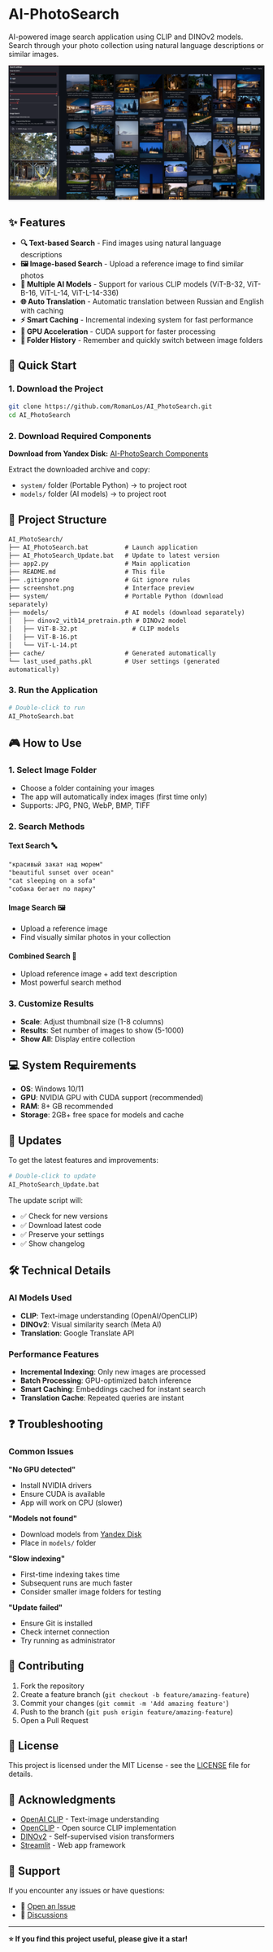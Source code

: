 # AI-PhotoSearch

AI-powered image search application using CLIP and DINOv2 models. Search through your photo collection using natural language descriptions or similar images.

![AI-PhotoSearch Interface](screenshot.png)

## ✨ Features

- **🔍 Text-based Search** - Find images using natural language descriptions
- **🖼️ Image-based Search** - Upload a reference image to find similar photos
- **🤖 Multiple AI Models** - Support for various CLIP models (ViT-B-32, ViT-B-16, ViT-L-14, ViT-L-14-336)
- **🌐 Auto Translation** - Automatic translation between Russian and English with caching
- **⚡ Smart Caching** - Incremental indexing system for fast performance
- **🎯 GPU Acceleration** - CUDA support for faster processing
- **📁 Folder History** - Remember and quickly switch between image folders

## 🚀 Quick Start

### 1. Download the Project
```bash
git clone https://github.com/RomanLos/AI_PhotoSearch.git
cd AI_PhotoSearch
```

### 2. Download Required Components
**Download from Yandex Disk:** [AI-PhotoSearch Components](https://disk.yandex.ru/d/kFrhkJEGcFq3kw)

Extract the downloaded archive and copy:
- `system/` folder (Portable Python) → to project root
- `models/` folder (AI models) → to project root

## 📁 Project Structure

```
AI_PhotoSearch/
├── AI_PhotoSearch.bat          # Launch application
├── AI_PhotoSearch_Update.bat   # Update to latest version
├── app2.py                     # Main application
├── README.md                   # This file
├── .gitignore                  # Git ignore rules
├── screenshot.png              # Interface preview
├── ️system/                     # Portable Python (download separately)
├── models/                     # AI models (download separately)
│   ├── dinov2_vitb14_pretrain.pth # DINOv2 model
│   ├── ViT-B-32.pt               # CLIP models
│   ├── ViT-B-16.pt
│   └── ViT-L-14.pt
├── cache/                      # Generated automatically
└── last_used_paths.pkl         # User settings (generated automatically)
```

### 3. Run the Application
```bash
# Double-click to run
AI_PhotoSearch.bat
```


## 🎮 How to Use

### 1. **Select Image Folder**
- Choose a folder containing your images
- The app will automatically index images (first time only)
- Supports: JPG, PNG, WebP, BMP, TIFF

### 2. **Search Methods**

#### Text Search 🔤
```
"красивый закат над морем"
"beautiful sunset over ocean"
"cat sleeping on a sofa"
"собака бегает по парку"
```

#### Image Search 🖼️
- Upload a reference image
- Find visually similar photos in your collection

#### Combined Search 🔄
- Upload reference image + add text description
- Most powerful search method

### 3. **Customize Results**
- **Scale**: Adjust thumbnail size (1-8 columns)
- **Results**: Set number of images to show (5-1000)
- **Show All**: Display entire collection

## 💻 System Requirements

- **OS**: Windows 10/11
- **GPU**: NVIDIA GPU with CUDA support (recommended)
- **RAM**: 8+ GB recommended
- **Storage**: 2GB+ free space for models and cache

## 🔄 Updates

To get the latest features and improvements:
```bash
# Double-click to update
AI_PhotoSearch_Update.bat
```

The update script will:
- ✅ Check for new versions
- ✅ Download latest code
- ✅ Preserve your settings
- ✅ Show changelog

## 🛠️ Technical Details

### AI Models Used
- **CLIP**: Text-image understanding (OpenAI/OpenCLIP)
- **DINOv2**: Visual similarity search (Meta AI)
- **Translation**: Google Translate API

### Performance Features
- **Incremental Indexing**: Only new images are processed
- **Batch Processing**: GPU-optimized batch inference
- **Smart Caching**: Embeddings cached for instant search
- **Translation Cache**: Repeated queries are instant

## ❓ Troubleshooting

### Common Issues

**"No GPU detected"**
- Install NVIDIA drivers
- Ensure CUDA is available
- App will work on CPU (slower)

**"Models not found"**
- Download models from [Yandex Disk](https://disk.yandex.ru/d/kFrhkJEGcFq3kw)
- Place in `models/` folder

**"Slow indexing"**
- First-time indexing takes time
- Subsequent runs are much faster
- Consider smaller image folders for testing

**"Update failed"**
- Ensure Git is installed
- Check internet connection
- Try running as administrator

## 🤝 Contributing

1. Fork the repository
2. Create a feature branch (`git checkout -b feature/amazing-feature`)
3. Commit your changes (`git commit -m 'Add amazing feature'`)
4. Push to the branch (`git push origin feature/amazing-feature`)
5. Open a Pull Request

## 📝 License

This project is licensed under the MIT License - see the [LICENSE](LICENSE) file for details.

## 🙏 Acknowledgments

- [OpenAI CLIP](https://github.com/openai/CLIP) - Text-image understanding
- [OpenCLIP](https://github.com/mlfoundations/open_clip) - Open source CLIP implementation
- [DINOv2](https://github.com/facebookresearch/dinov2) - Self-supervised vision transformers
- [Streamlit](https://streamlit.io/) - Web app framework

## 📧 Support

If you encounter any issues or have questions:
- 🐛 [Open an Issue](https://github.com/RomanLos/AI_PhotoSearch/issues)
- 💬 [Discussions](https://github.com/RomanLos/AI_PhotoSearch/discussions)

---

**⭐ If you find this project useful, please give it a star!**